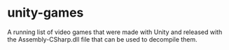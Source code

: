# unity-games
A running list of video games that were made with Unity and released with the Assembly-CSharp.dll file that can be used to decompile them.
